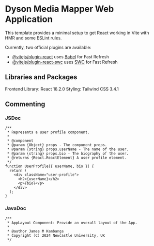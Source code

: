 # Dyson Media Mapper Web Application
This template provides a minimal setup to get React working in Vite with HMR and some ESLint rules.

Currently, two official plugins are available:

- [@vitejs/plugin-react](https://github.com/vitejs/vite-plugin-react/blob/main/packages/plugin-react/README.md) uses [Babel](https://babeljs.io/) for Fast Refresh
- [@vitejs/plugin-react-swc](https://github.com/vitejs/vite-plugin-react-swc) uses [SWC](https://swc.rs/) for Fast Refresh


## Libraries and Packages
Frontend Library: React 18.2.0
Styling: Tailwind CSS 3.4.1


## Commenting
### JSDoc
```
/**
 * Represents a user profile component.
 *
 * @component
 * @param {Object} props - The component props.
 * @param {string} props.userName - The name of the user.
 * @param {string} props.bio - The biography of the user.
 * @returns {React.ReactElement} A user profile element.
 */
function UserProfile({ userName, bio }) {
  return (
    <div className="user-profile">
      <h2>{userName}</h2>
      <p>{bio}</p>
    </div>
  );
}
```
### JavaDoc
```
/** 
 * AppLayout Component: Provide an overall layout of the App.
 *
 * @author James M Kambanga
 * Copyright (C) 2024 Newcastle University, UK
 */
```
